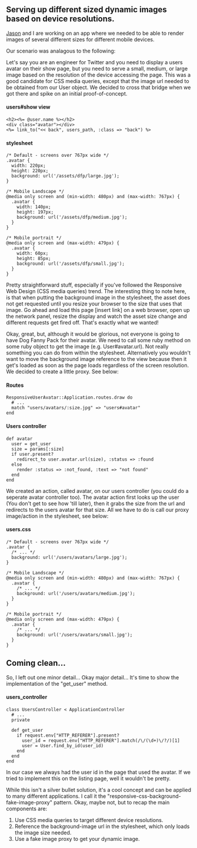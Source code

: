 ## Serving up different sized dynamic images based on device resolutions. ##

[Jason](http://pivotallabs.com/users/jnoble/blog/) and I are working on an app where we needed to be able to render images of several different sizes for different mobile devices.

Our scenario was analagous to the following:

Let's say you are an engineer for Twitter and you need to display a users avatar on their show page, but you need to serve a small, medium, or large image based on the resolution of the device accessing the page.
This was a good candidate for CSS media queries, except that the image url needed to be obtained from our User object. We decided to cross that bridge when we got there and spike on an initial proof-of-concept.

#### users#show view ####

    <h2><%= @user.name %></h2>
    <div class="avatar"></div>
    <%= link_to("<< back", users_path, :class => "back") %>

#### stylesheet ####

    /* Default - screens over 767px wide */
    .avatar {
      width: 220px;
      height: 220px;
      background: url('/assets/dfp/large.jpg');
    }

    /* Mobile Landscape */
    @media only screen and (min-width: 480px) and (max-width: 767px) {
      .avatar {
        width: 140px;
        height: 197px;
        background: url('/assets/dfp/medium.jpg');
      }
    }

    /* Mobile portrait */
    @media only screen and (max-width: 479px) {
      .avatar {
        width: 60px;
        height: 85px;
        background: url('/assets/dfp/small.jpg');
      }
    }

Pretty straightforward stuff, especially if you've followed the Responsive Web Design (CSS media queries) trend.
The interesting thing to note here, is that when putting the background image in the stylesheet, the asset does not get requested until you resize your browser to the size that uses that image.
Go ahead and load this page [insert link] on a web browser, open up the network panel, resize the display and watch the asset size change and different requests get fired off. That's exactly what we wanted!

Okay, great, but, although it would be glorious, not everyone is going to have Dog Fanny Pack for their avatar. We need to call some ruby method on some ruby object to get the image (e.g. User#avatar.url).
Not really something you can do from within the stylesheet. Alternatively you wouldn't want to move the background image reference to the view because then it get's loaded as soon as the page loads regardless of the screen resolution.
We decided to create a little proxy. See below:

#### Routes ####

    ResponsiveUserAvatar::Application.routes.draw do
      # ...
      match "users/avatars/:size.jpg" => "users#avatar"
    end

#### Users controller ####

    def avatar
      user = get_user
      size = params[:size]
      if user.present?
        redirect_to user.avatar.url(size), :status => :found
      else
        render :status => :not_found, :text => "not found"
      end
    end


We created an action, called avatar, on our users controller (you could do a seperate avatar controller too). The avatar action first looks up the user (You don't get to see how 'till later),
then it grabs the size from the url and redirects to the users avatar for that size. All we have to do is call our proxy image/action in the stylesheet, see below:

#### users.css ####

    /* Default - screens over 767px wide */
    .avatar {
      /* ... */
      background: url('/users/avatars/large.jpg');
    }

    /* Mobile Landscape */
    @media only screen and (min-width: 480px) and (max-width: 767px) {
      .avatar {
        /* ... */
        background: url('/users/avatars/medium.jpg');
      }
    }

    /* Mobile portrait */
    @media only screen and (max-width: 479px) {
      .avatar {
        /* ... */
        background: url('/users/avatars/small.jpg');
      }
    }

## Coming clean... ##

So, I left out one minor detail... Okay major detail... It's time to show the implementation of the "get_user" method.

#### users_controller ####

    class UsersController < ApplicationController
      # ...
      private

      def get_user
        if request.env["HTTP_REFERER"].present?
          user_id = request.env["HTTP_REFERER"].match(/\/(\d+)\/?/)[1]
          user = User.find_by_id(user_id)
        end
      end
    end

In our case we always had the user id in the page that used the avatar. If we tried to implement this on the listing page, well it wouldn't be pretty.

While this isn't a silver bullet solution, it's a cool concept and can be applied to many different applications. I call it the "responsive-css-background-fake-image-proxy" pattern.
Okay, maybe not, but to recap the main components are:

1. Use CSS media queries to target different device resolutions.
2. Reference the background-image url in the stylesheet, which only loads the image size needed.
3. Use a fake image proxy to get your dynamic image.
